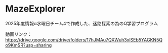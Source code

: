 # MazeExplorer
2025年度情報α水曜日チーム4で作成した、迷路探索の為のQ学習プログラム

動画リンク：https://drive.google.com/drive/folders/17hJMAu7QXWuh3xlSEb5YAGKN5Qo9KmSR?usp=sharing
